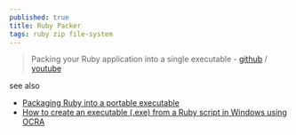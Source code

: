 ```yaml
---
published: true
title: Ruby Packer
tags: ruby zip file-system
---
```

> Packing your Ruby application into a single executable - [github](https://github.com/pmq20/ruby-packer) / [youtube](https://www.youtube.com/watch?v=1mme7HiLqzA)

see also
- [Packaging Ruby into a portable executable](https://stackoverflow.com/questions/23855587/packaging-ruby-into-a-portable-executable)
- [How to create an executable (.exe) from a Ruby script in Windows using OCRA](https://ourcodeworld.com/articles/read/270/how-to-create-an-executable-exe-from-a-ruby-script-in-windows-using-ocra)